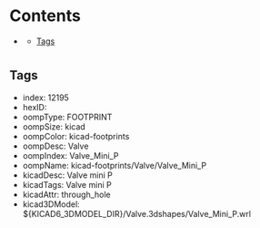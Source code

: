 



Contents
========

* [](#)
	* [Tags](#tags)

# 

## Tags

- index: 12195
- hexID: 
- oompType: FOOTPRINT
- oompSize: kicad
- oompColor: kicad-footprints
- oompDesc: Valve
- oompIndex: Valve_Mini_P
- oompName: kicad-footprints/Valve/Valve_Mini_P
- kicadDesc: Valve mini P
- kicadTags: Valve mini P
- kicadAttr: through_hole
- kicad3DModel: ${KICAD6_3DMODEL_DIR}/Valve.3dshapes/Valve_Mini_P.wrl
